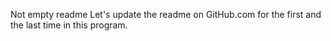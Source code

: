 Not empty readme
Let's update the readme on GitHub.com for the first and the last time in this program.
